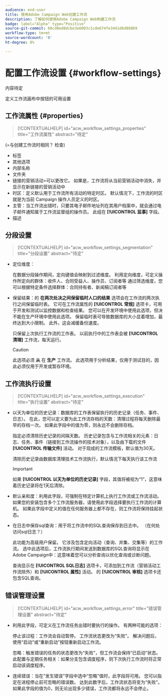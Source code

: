 ```yaml
---
audience: end-user
title: 使用Adobe Campaign Web创建工作流
description: 了解如何使用Adobe Campaign Web构建工作流
badge: label="Alpha" type="Positive"
source-git-commit: 60cd0ed8dcbe3e6003c1cde674fe3441d6d88869
workflow-type: tm+mt
source-wordcount: '0'
ht-degree: 0%

---
```


# 配置工作流设置 {#workflow-settings}

内容待定

定义工作流画布中按钮的可用设置
<!--à reformuler-->

## 工作流属性 {#properties}

>[!CONTEXTUALHELP]
>id="acw_workflow_settings_properties"
>title="工作流属性"
>abstract="待定"

(=与创建工作流时相同？ 检查)

* 标签
* 其他选项
* 内部名称
* 文件夹
* 链接的营销活动>可以更改它。 如果是，工作流将从当前营销活动中消失，并显示在新链接的营销活动中
* 时区：定义默认用于工作流所有活动的特定时区。 默认情况下，工作流的时区就是为当前 Campaign 操作人员定义的时区。
* 主管：当工作流出错时，只要其电子邮件地址列在其用户档案中，就会通过电子邮件通知属于工作流监督组的操作员。 此组在 **[!UICONTROL 监事]** 字段。
* 描述

## 分段设置

>[!CONTEXTUALHELP]
>id="acw_workflow_settings_segmentation"
>title="分段设置"
>abstract="待定"

* 定位维度：

   在数据分段操作期间，定向键值会映射到过滤维度。 利用定向维度，可定义操作所定向的群体：收件人、合同受益人、操作员、订阅者等 通过筛选维度，您可以根据特定条件选择群体：合同持有者、新闻稿订阅者等

* 保留结果：的 **在两次处决之间保留临时人口的结果** 选项会在工作流的两次执行之间保留临时表。  它可在工作流属性的 **[!UICONTROL 常规]** 选项卡，可用于开发和测试以监控数据和检查结果。 您可以在开发环境中使用此选项，但决不能在生产环境中使用此选项。 保留临时表可导致数据库的大小显着增加，最终达到大小限制。 此外，这会减缓备份速度。

   只保留上次执行工作流的工作表。 以前执行中的工作表会被 **[!UICONTROL 清理]** 工作流，每天运行。

   >[!CAUTION]
   >
   >此选项必须 **从** 在 **生产** 工作流。 此选项用于分析结果，仅用于测试目的，因此必须仅用于开发或暂存环境。

## 工作流执行设置

>[!CONTEXTUALHELP]
>id="acw_workflow_settings_execution"
>title="执行设置"
>abstract="待定"

* 以天为单位的历史记录：数据库的工作表保留执行的历史记录（任务、事件、日志）。 在此，您可以定义要为此工作流存档的天数：清理过程将每天删除最早的存档一次。 如果此字段中的值为零，则永远不会删除存档。

   指定必须清除历史记录的间隔天数。 历史记录包含与工作流相关的元素：日志、任务、事件（链接到工作流操作的技术对象），以及由下载的文件 **[!UICONTROL 传输文件]** 活动。 对于现成的工作流模板，默认值为30天。

   清除历史记录由数据库清理技术工作流执行，默认情况下每天执行该工作流

   >[!IMPORTANT]
   >
   >如果 **[!UICONTROL 以天为单位的历史记录]** 字段，其值将被视为“1”，这意味着历史记录将在1天后清除。

* 默认亲和度：利用此字段，可强制在特定计算机上执行工作流或工作流活动。   如果您的安装包含多个工作流服务器，请使用此字段选择要执行工作流的计算机。 如果此字段中定义的值在任何服务器上都不存在，则工作流将保持挂起状态。

* 在日志中保存sql查询：用于将工作流中的SQL查询保存到日志中。 （在何处访问sql日志？）

   此功能为高级用户保留。 它涉及包含定向活动（查询、并集、交集等）的工作流。 选中此选项后，工作流执行期间发送到数据库的SQL查询将显示在Adobe Campaign中：这意味着您可以分析查询以优化查询或诊断问题。

   查询显示在 **[!UICONTROL SQL日志]** 选项卡，可添加到工作流（营销活动工作流除外）和 **[!UICONTROL 属性]** 活动。 的 **[!UICONTROL 审核]** 选项卡还包含SQL查询。

## 错误管理设置

>[!CONTEXTUALHELP]
>id="acw_workflow_settings_error"
>title="错误管理设置"
>abstract="待定"

* 利用此字段，可定义在工作流任务出错时要执行的操作。 有两种可能的选项：

   停止该过程：工作流会自动暂停。 工作流状态更改为“失败”。 解决问题后，使用“启动”或“重新启动”按钮重新启动工作流。

   忽略：触发错误的任务的状态更改为“失败”，但工作流会保持“已启动”状态。 此配置与定期任务相关：如果分支包含调度程序，则下次执行工作流时将正常启动该调度程序。

* 连续错误：当在“发生错误”字段中选中“忽略”值时，此字段将可用。 您可以指定在进程停止前可忽略的错误数。 达到此数字后，工作流状态将变为“失败”。 如果此字段的值为0，则无论出现多少错误，工作流都将永远不会停止。
